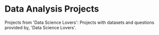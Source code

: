 # Data Analysis Projects

Projects from 'Data Science Lovers': Projects with datasets and questions provided by, 'Data Science Lovers'.

